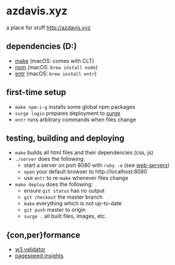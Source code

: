 # azdavis.xyz

a place for stuff http://azdavis.xyz

## dependencies (D:)

- [make][mak] (macOS: comes with CLT)
- [npm][npm] (macOS: `brew install node`)
- [entr][ent] (macOS: `brew install entr`)

## first-time setup

- `make npm-i-g` installs some global npm packages
- `surge login` prepares deployment to [surge][sur]
- `entr` runs arbitrary commands when files change

## testing, building and deploying

- `make` builds all html files and their dependencies (css, js)
- `./server` does the following:
    - start a server on port 8080 with `ruby -e` (see [web-servers][web])
    - `open` your default browser to http://localhost:8080
    - use `entr` to re-`make` whenever files change
- `make deploy` does the following:
    - ensure `git status` has no output
    - `git checkout` the master branch
    - `make` everything which is not up-to-date
    - `git push` master to origin
    - `surge .` all built files, images, etc.

## {con,per}formance

- [w3 validator][w3v]
- [pagespeed insights][pag]

[mak]: https://www.gnu.org/software/make
[npm]: https://www.npmjs.com
[ent]: http://entrproject.org
[sur]: https://surge.sh
[web]: https://gist.github.com/willurd/5720255
[w3v]: https://validator.w3.org/nu/?doc=http://azdavis.xyz
[pag]: https://developers.google.com/speed/pagespeed/insights/?url=http://azdavis.xyz
